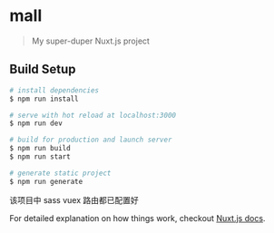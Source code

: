 # mall

> My super-duper Nuxt.js project

## Build Setup

``` bash
# install dependencies
$ npm run install

# serve with hot reload at localhost:3000
$ npm run dev

# build for production and launch server
$ npm run build
$ npm run start

# generate static project
$ npm run generate
```


该项目中 sass vuex 路由都已配置好

For detailed explanation on how things work, checkout [Nuxt.js docs](https://nuxtjs.org).
